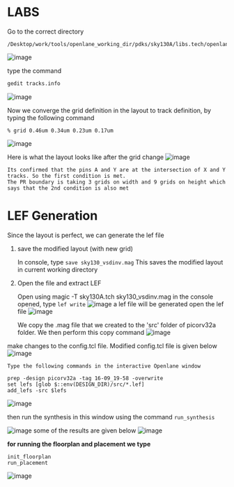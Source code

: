 
# LABS

Go to the correct directory 
```
/Desktop/work/tools/openlane_working_dir/pdks/sky130A/libs.tech/openlane/sky130_fd_sc_hd
```
![image](https://github.com/aaronghosh/pes_pd/assets/124378527/7228b14e-3d96-40e5-ada5-8e9d3628223a)

type the command
```bash
gedit tracks.info
```
![image](https://github.com/aaronghosh/pes_pd/assets/124378527/7ace2c22-f8d6-4b2e-9c92-1f9dfbdc0597)

Now we converge the grid definition in the layout to track definition, by typing the following command
```
% grid 0.46um 0.34um 0.23um 0.17um
```
![image](https://github.com/aaronghosh/pes_pd/assets/124378527/a28ef575-910e-49e5-ba34-2ea73a413df8)

Here is what the layout looks like after the grid change
![image](https://github.com/aaronghosh/pes_pd/assets/124378527/d5929e81-a85c-44e2-b386-12a83a0b30f6)

    Its confirmed that the pins A and Y are at the intersection of X and Y tracks. So the first condition is met.
    The PR boundary is taking 3 grids on width and 9 grids on height which says that the 2nd condition is also met
# LEF Generation

Since the layout is perfect, we can generate the lef file
1. save the modified layout (with new grid)

    In console, type ```save sky130_vsdinv.mag```
    This saves the modified layout in current working directory

2. Open the file and extract LEF

    Open using  magic -T sky130A.tch sky130_vsdinv.mag
    in the console opened, type ```lef write```
   ![image](https://github.com/aaronghosh/pes_pd/assets/124378527/d33bebaa-28f3-44eb-b975-1fc474e1ff1e)
   a lef file will be generated
   open the lef file
    ![image](https://github.com/aaronghosh/pes_pd/assets/124378527/8ca17e2c-3053-4f50-b840-f82213ff2993)

    We copy the .mag file that we created to the 'src' folder of picorv32a folder.
    We then perform this copy command
![image](https://github.com/aaronghosh/pes_pd/assets/124378527/729b921a-1aa8-415d-86b7-20689081c9fe)

make changes to the config.tcl file. Modified config.tcl file is given below
![image](https://github.com/aaronghosh/pes_pd/assets/124378527/f7fc7312-9cdc-46ed-a422-e93c4f5a15f7)

    Type the following commands in the interactive Openlane window
```
prep -design picorv32a -tag 16-09_19-58 -overwrite
set lefs [glob $::env(DESIGN_DIR)/src/*.lef]
add_lefs -src $lefs 
```
![image](https://github.com/aaronghosh/pes_pd/assets/124378527/7dd62469-0853-41c9-ad2b-1ac5c0fe3fed)

then run the synthesis in this window using the command ```run_synthesis```

![image](https://github.com/aaronghosh/pes_pd/assets/124378527/5d4e98e6-f93d-4c07-ba12-0b7e75339b57)
some of the results are given below
![image](https://github.com/aaronghosh/pes_pd/assets/124378527/76e02c23-470e-4969-b553-13d694e2963c)

**for running the floorplan and placement we type**
```
init_floorplan
run_placement
```

![image](https://github.com/aaronghosh/pes_pd/assets/124378527/7a062bed-6bb1-41ce-a150-f007b2bd4f95)


